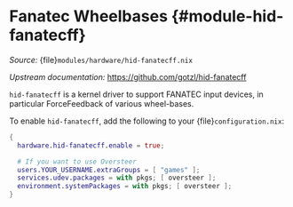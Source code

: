 # Fanatec Wheelbases {#module-hid-fanatecff}

*Source:* {file}`modules/hardware/hid-fanatecff.nix`

*Upstream documentation:* <https://github.com/gotzl/hid-fanatecff>

`hid-fanatecff` is a kernel driver to support FANATEC input devices,
in particular ForceFeedback of various wheel-bases.

To enable `hid-fanatecff`, add the following to your
{file}`configuration.nix`:
```nix
{
  hardware.hid-fanatecff.enable = true;

  # If you want to use Oversteer
  users.YOUR_USERNAME.extraGroups = [ "games" ];
  services.udev.packages = with pkgs; [ oversteer ];
  environment.systemPackages = with pkgs; [ oversteer ];
}
```
